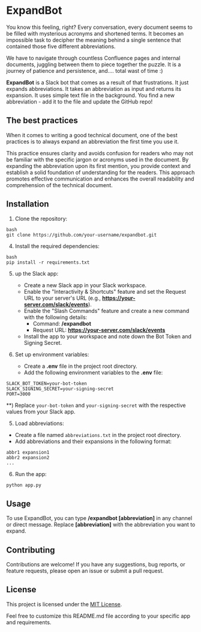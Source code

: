 # ExpandBot

You know this feeling, right? Every conversation, every document seems to be filled with mysterious acronyms and shortened terms. It becomes an impossible task to decipher the meaning behind a single sentence that contained those five different abbreviations. 

We have to navigate through countless Confluence pages and internal documents, juggling between them to piece together the puzzle. It is a journey of patience and persistence, and.... total wast of time :) 

**ExpandBot** is a Slack bot that comes as a result of that frustrations. It just expands abbreviations. It takes an abbreviation as input and returns its expansion. It uses simple text file in the background. You find a new abbreviation - add it to the file and update the GitHub repo! 

## The best practices 

When it comes to writing a good technical document, one of the best practices is to always expand an abbreviation the first time you use it. 

This practice ensures clarity and avoids confusion for readers who may not be familiar with the specific jargon or acronyms used in the document. By expanding the abbreviation upon its first mention, you provide context and establish a solid foundation of understanding for the readers. This approach promotes effective communication and enhances the overall readability and comprehension of the technical document.

## Installation

1. Clone the repository:

```
bash
git clone https://github.com/your-username/expandbot.git
```

4. Install the required dependencies:

```
bash
pip install -r requirements.txt
```

5. up the Slack app:

    - Create a new Slack app in your Slack workspace.
    - Enable the "Interactivity & Shortcuts" feature and set the Request URL to your server's URL (e.g., **https://your-server.com/slack/events**).
    - Enable the "Slash Commands" feature and create a new command with the following details:
        - Command: **/expandbot**
        - Request URL: **https://your-server.com/slack/events**
    - Install the app to your workspace and note down the Bot Token and Signing Secret.
6. Set up environment variables:

    - Create a **.env** file in the project root directory.
    - Add the following environment variables to the **.env** file:

```
SLACK_BOT_TOKEN=your-bot-token
SLACK_SIGNING_SECRET=your-signing-secret
PORT=3000
```
   
**) Replace `your-bot-token` and `your-signing-secret` with the respective values from your Slack app.
    
5. Load abbreviations:

- Create a file named `abbreviations.txt` in the project root directory.
- Add abbreviations and their expansions in the following format:

```
abbr1 expansion1
abbr2 expansion2
...
```

6. Run the app:
    
```bash
python app.py
```


## Usage

To use ExpandBot, you can type **/expandbot [abbreviation]** in any channel or direct message. Replace **[abbreviation]** with the abbreviation you want to expand.

## Contributing

Contributions are welcome! If you have any suggestions, bug reports, or feature requests, please open an issue or submit a pull request.

## License

This project is licensed under the [MIT License](https://gpt.equinix.com/LICENSE).

Feel free to customize this README.md file according to your specific app and requirements.
